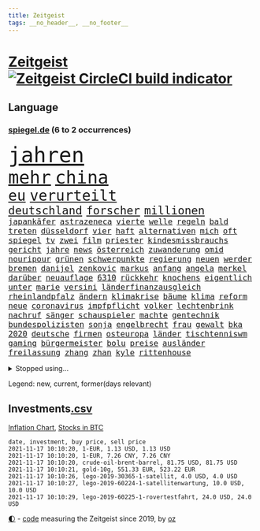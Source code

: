 ```yaml
---
title: Zeitgeist
tags: __no_header__, __no_footer__
---
```


# [Zeitgeist](https://oliz.io/zeitgeist/) [![Zeitgeist CircleCI build indicator](https://circleci.com/gh/ooz/zeitgeist.svg?style=shield)](https://circleci.com/gh/ooz/zeitgeist)

## Language

<h3><a href="https://www.spiegel.de" target="_blank">spiegel.de</a> (6 to 2 occurrences)</h3>
<p style="font-family:monospace">
<span style="font-size:32pt"><a href="news_links.html#jahren" class="current">jahren</a></span>
<br>
<span style="font-size:27pt"><a href="news_links.html#mehr" class="current">mehr</a></span>
<span style="font-size:27pt"><a href="news_links.html#china" class="current">china</a></span>
<br>
<span style="font-size:22pt"><a href="news_links.html#eu" class="current">eu</a></span>
<span style="font-size:22pt"><a href="news_links.html#verurteilt" class="current">verurteilt</a></span>
<br>
<span style="font-size:17pt"><a href="news_links.html#deutschland" class="current">deutschland</a></span>
<span style="font-size:17pt"><a href="news_links.html#forscher" class="current">forscher</a></span>
<span style="font-size:17pt"><a href="news_links.html#millionen" class="current">millionen</a></span>
<br>
<span style="font-size:12pt"><a href="news_links.html#japankäfer" class="new">japankäfer</a></span>
<span style="font-size:12pt"><a href="news_links.html#astrazeneca" class="current">astrazeneca</a></span>
<span style="font-size:12pt"><a href="news_links.html#vierte" class="current">vierte</a></span>
<span style="font-size:12pt"><a href="news_links.html#welle" class="current">welle</a></span>
<span style="font-size:12pt"><a href="news_links.html#regeln" class="current">regeln</a></span>
<span style="font-size:12pt"><a href="news_links.html#bald" class="current">bald</a></span>
<span style="font-size:12pt"><a href="news_links.html#treten" class="current">treten</a></span>
<span style="font-size:12pt"><a href="news_links.html#düsseldorf" class="current">düsseldorf</a></span>
<span style="font-size:12pt"><a href="news_links.html#vier" class="current">vier</a></span>
<span style="font-size:12pt"><a href="news_links.html#haft" class="current">haft</a></span>
<span style="font-size:12pt"><a href="news_links.html#alternativen" class="current">alternativen</a></span>
<span style="font-size:12pt"><a href="news_links.html#mich" class="current">mich</a></span>
<span style="font-size:12pt"><a href="news_links.html#oft" class="current">oft</a></span>
<span style="font-size:12pt"><a href="news_links.html#spiegel" class="current">spiegel</a></span>
<span style="font-size:12pt"><a href="news_links.html#tv" class="current">tv</a></span>
<span style="font-size:12pt"><a href="news_links.html#zwei" class="current">zwei</a></span>
<span style="font-size:12pt"><a href="news_links.html#film" class="current">film</a></span>
<span style="font-size:12pt"><a href="news_links.html#priester" class="current">priester</a></span>
<span style="font-size:12pt"><a href="news_links.html#kindesmissbrauchs" class="current">kindesmissbrauchs</a></span>
<span style="font-size:12pt"><a href="news_links.html#gericht" class="current">gericht</a></span>
<span style="font-size:12pt"><a href="news_links.html#jahre" class="current">jahre</a></span>
<span style="font-size:12pt"><a href="news_links.html#news" class="current">news</a></span>
<span style="font-size:12pt"><a href="news_links.html#österreich" class="current">österreich</a></span>
<span style="font-size:12pt"><a href="news_links.html#zuwanderung" class="current">zuwanderung</a></span>
<span style="font-size:12pt"><a href="news_links.html#omid" class="current">omid</a></span>
<span style="font-size:12pt"><a href="news_links.html#nouripour" class="current">nouripour</a></span>
<span style="font-size:12pt"><a href="news_links.html#grünen" class="current">grünen</a></span>
<span style="font-size:12pt"><a href="news_links.html#schwerpunkte" class="new">schwerpunkte</a></span>
<span style="font-size:12pt"><a href="news_links.html#regierung" class="current">regierung</a></span>
<span style="font-size:12pt"><a href="news_links.html#neuen" class="current">neuen</a></span>
<span style="font-size:12pt"><a href="news_links.html#werder" class="current">werder</a></span>
<span style="font-size:12pt"><a href="news_links.html#bremen" class="current">bremen</a></span>
<span style="font-size:12pt"><a href="news_links.html#danijel" class="new">danijel</a></span>
<span style="font-size:12pt"><a href="news_links.html#zenkovic" class="new">zenkovic</a></span>
<span style="font-size:12pt"><a href="news_links.html#markus" class="current">markus</a></span>
<span style="font-size:12pt"><a href="news_links.html#anfang" class="current">anfang</a></span>
<span style="font-size:12pt"><a href="news_links.html#angela" class="current">angela</a></span>
<span style="font-size:12pt"><a href="news_links.html#merkel" class="current">merkel</a></span>
<span style="font-size:12pt"><a href="news_links.html#darüber" class="current">darüber</a></span>
<span style="font-size:12pt"><a href="news_links.html#neuauflage" class="current">neuauflage</a></span>
<span style="font-size:12pt"><a href="news_links.html#6310" class="new">6310</a></span>
<span style="font-size:12pt"><a href="news_links.html#rückkehr" class="current">rückkehr</a></span>
<span style="font-size:12pt"><a href="news_links.html#knochens" class="new">knochens</a></span>
<span style="font-size:12pt"><a href="news_links.html#eigentlich" class="current">eigentlich</a></span>
<span style="font-size:12pt"><a href="news_links.html#unter" class="current">unter</a></span>
<span style="font-size:12pt"><a href="news_links.html#marie" class="new">marie</a></span>
<span style="font-size:12pt"><a href="news_links.html#versini" class="new">versini</a></span>
<span style="font-size:12pt"><a href="news_links.html#länderfinanzausgleich" class="new">länderfinanzausgleich</a></span>
<span style="font-size:12pt"><a href="news_links.html#rheinlandpfalz" class="current">rheinlandpfalz</a></span>
<span style="font-size:12pt"><a href="news_links.html#ändern" class="current">ändern</a></span>
<span style="font-size:12pt"><a href="news_links.html#klimakrise" class="current">klimakrise</a></span>
<span style="font-size:12pt"><a href="news_links.html#bäume" class="current">bäume</a></span>
<span style="font-size:12pt"><a href="news_links.html#klima" class="current">klima</a></span>
<span style="font-size:12pt"><a href="news_links.html#reform" class="current">reform</a></span>
<span style="font-size:12pt"><a href="news_links.html#neue" class="current">neue</a></span>
<span style="font-size:12pt"><a href="news_links.html#coronavirus" class="current">coronavirus</a></span>
<span style="font-size:12pt"><a href="news_links.html#impfpflicht" class="current">impfpflicht</a></span>
<span style="font-size:12pt"><a href="news_links.html#volker" class="current">volker</a></span>
<span style="font-size:12pt"><a href="news_links.html#lechtenbrink" class="new">lechtenbrink</a></span>
<span style="font-size:12pt"><a href="news_links.html#nachruf" class="current">nachruf</a></span>
<span style="font-size:12pt"><a href="news_links.html#sänger" class="current">sänger</a></span>
<span style="font-size:12pt"><a href="news_links.html#schauspieler" class="current">schauspieler</a></span>
<span style="font-size:12pt"><a href="news_links.html#machte" class="current">machte</a></span>
<span style="font-size:12pt"><a href="news_links.html#gentechnik" class="new">gentechnik</a></span>
<span style="font-size:12pt"><a href="news_links.html#bundespolizisten" class="new">bundespolizisten</a></span>
<span style="font-size:12pt"><a href="news_links.html#sonja" class="new">sonja</a></span>
<span style="font-size:12pt"><a href="news_links.html#engelbrecht" class="new">engelbrecht</a></span>
<span style="font-size:12pt"><a href="news_links.html#frau" class="current">frau</a></span>
<span style="font-size:12pt"><a href="news_links.html#gewalt" class="current">gewalt</a></span>
<span style="font-size:12pt"><a href="news_links.html#bka" class="current">bka</a></span>
<span style="font-size:12pt"><a href="news_links.html#2020" class="current">2020</a></span>
<span style="font-size:12pt"><a href="news_links.html#deutsche" class="current">deutsche</a></span>
<span style="font-size:12pt"><a href="news_links.html#firmen" class="current">firmen</a></span>
<span style="font-size:12pt"><a href="news_links.html#osteuropa" class="current">osteuropa</a></span>
<span style="font-size:12pt"><a href="news_links.html#länder" class="current">länder</a></span>
<span style="font-size:12pt"><a href="news_links.html#tischtenniswm" class="new">tischtenniswm</a></span>
<span style="font-size:12pt"><a href="news_links.html#gaming" class="new">gaming</a></span>
<span style="font-size:12pt"><a href="news_links.html#bürgermeister" class="current">bürgermeister</a></span>
<span style="font-size:12pt"><a href="news_links.html#bolu" class="new">bolu</a></span>
<span style="font-size:12pt"><a href="news_links.html#preise" class="current">preise</a></span>
<span style="font-size:12pt"><a href="news_links.html#ausländer" class="current">ausländer</a></span>
<span style="font-size:12pt"><a href="news_links.html#freilassung" class="current">freilassung</a></span>
<span style="font-size:12pt"><a href="news_links.html#zhang" class="current">zhang</a></span>
<span style="font-size:12pt"><a href="news_links.html#zhan" class="current">zhan</a></span>
<span style="font-size:12pt"><a href="news_links.html#kyle" class="current">kyle</a></span>
<span style="font-size:12pt"><a href="news_links.html#rittenhouse" class="new">rittenhouse</a></span>
</p>
<details>
<summary>Stopped using...</summary>
<p class="former" style="font-size:12pt">
ausgebrochen(398) eindrücke(398) timo(398) himmel(397) israelische(397) pakistan(397) coronainfizierte(396) erfahren(396) flüge(396) geschichten(396) her(396) 35(395) beschäftigt(395) kauft(395) summe(395) talent(395) einsatzkräfte(394) gründe(394) unabhängigkeit(394) zwingt(394) abgang(393) arm(393) begeistern(393) brauchte(393) coronatest(393) ddr(393) evakuiert(393) fraktionschef(393) gerhard(393) geschützt(393) gezeigt(393) hinweisen(393) rettungsschiff(393) unerwartet(393) and(392) aufmerksamkeit(392) bereitet(392) eindruck(392) libanon(392) nahmen(392) schmeckt(392) suchte(392) verstößen(392) besucht(391) bildung(391) brexit(391) favoriten(391) flüchten(391) fort(391) geschrieben(391) haftstrafe(391) kandidat(391) kapitän(391) namens(391) strafen(391) 44(390) analyse(390) anschuldigungen(390) aufstieg(390) berühmt(390) bewohner(390) fahrzeuge(390) künstler(390) leid(390) mancherorts(390) meinem(390) persönlich(390) scheidet(390) stammen(390) verlässt(390) zentrum(390) amazon(389) big(389) franziska(389) gebaut(389) geholt(389) gewissen(389) giffey(389) herkunft(389) kräftig(389) nahen(389) rechts(389) bezeichnet(388) hubschrauber(388) interessiert(388) mario(388) persönlichen(388) respekt(388) schoss(388) schwangere(388) schweigen(388) verlief(388) abwehr(387) beantragen(387) dominiert(387) dubai(387) erfolgreiche(387) hunderten(387) konzernchef(387) legendären(387) lehnen(387) maß(387) stuft(387) veröffentlichte(387) österreichischen(387) erheben(386) erhoben(386) freigestellt(386) gerecht(386) leitung(386) scheiterte(386) schwester(386) sprang(386) spätestens(386) unionsfraktionschef(386) unrecht(386) üben(386) anschließend(385) demonstrationen(385) ehren(385) heißen(385) literatur(385) rekordhoch(385) schwieg(385) usjustizministerium(385) west(385) wofür(385) wurzeln(385) zensur(385) zinsen(385) 34(384) 99(384) käufer(384) langen(384) ringt(384) russell(384) weitergegeben(384) wochenlang(384) wolle(384) erkenntnisse(383) flughäfen(383) format(383) gedreht(383) gelöst(383) hunde(383) mutige(383) selben(383) umstritten(383) andrej(382) bill(382) dreht(382) engagement(382) erschüttert(382) hauses(382) institut(382) konflikte(382) regierungspartei(382) 19jährige(381) aufnahme(381) dominanz(381) erinnern(381) fernen(381) freie(381) geklärt(381) grünheide(381) moskaus(381) rassistischen(381) stärke(381) umsetzen(381) verbreiten(381) 61(380) fauci(380) kleines(380) normalität(380) offensive(380) schönsten(380) stanley(380) verspielt(380) atem(379) besserung(379) dich(379) filmen(379) automobilgeschichte(378) befeuern(378) begeisterten(378) clinton(378) geführt(378) irren(378) verfehlt(378) verschwanden(378) österreicher(378) 11000(377) alice(377) arabische(377) herr(377) loswerden(377) schlimmste(377) lernt(376) modell(376) spotify(376) umfragen(376) 900(375) anja(375) entwickeln(375) genauso(375) nachgewiesen(375) zwischenzeitlich(375) grundgesetz(374) grünenchef(374) ständig(374) uefa(374) virologen(374) aufschwung(373) begeistert(373) erfunden(373) herz(373) jene(373) klassiker(373) überholt(373) aufstellen(372) erdbeben(372) fehlten(372) robin(372) vieles(372) premierministers(371) rose(371) spiegeltitelstory(371) verband(371) zugelassenen(371) enge(370) golden(370) münster(370) schnellste(370) architekt(369) barbara(369) milliardenhöhe(369) vorgegangen(369) konsum(368) tvserie(368) antrag(367) ausgesetzt(367) bruce(367) engpässe(367) jürgen(367) km/h(367) rahmen(367) schneider(367) verklagen(367) 19jähriger(366) kate(366) kunstwerk(366) rasen(366) arminia(365) außerhalb(364) beauftragt(364) boomen(364) bürgerinnen(364) erfährt(363) mülheim(363) vorbereitung(362) wirbel(362) impfstoffe(361) vergangen(361) warfen(361) bundeswehrsoldaten(360) flagge(360) ämter(360) fußballem(359) kapitel(359) nebenbei(359) söhne(358) verheerend(358) katharina(357) klees(357) lachen(357) america(356) dortmunder(355) stört(355) chemikalien(354) schätzen(354) abgeschlossen(352) tuchel(352) smartphones(350) unterbrochen(350) reportage(347) schmerz(347) usbundesstaaten(347) herausforderungen(346) fluss(345) impfdosen(345) kleinkind(345) rodrigo(345) missbrauchskomplex(344) staatsoberhaupt(344) gefecht(343) inhaftierten(343) tschechische(343) ausgetragen(342) beobachtung(342) knacken(341) service(341) bundesverfassungsgerichts(340) palästinenser(340) vergeltung(339) vorlegen(338) divers(337) gesichter(336) topspiel(336) ertrank(333) indiana(333) italienischer(332) klarheit(332) gewusst(331) cdu/csu(330) prozessbeginn(328) krawalle(326) rechter(326) herauszufinden(325) unfällen(324) 13jährige(321) 58(318) inhaltlich(316) schärfer(316) solches(315) würzburg(313) grünenpolitikerin(310) hartz(310) leiter(309) spannung(308) hungern(306) wetterdienst(306) seniorin(304) katzen(303) motivation(302) nordosten(301) befanden(300) unterschrift(297) urlaubsinsel(296) knappen(295) gewinne(293) harmlos(293) eingehen(292) adler(290) iv(280) autobauer(279) blaue(276) verschickt(273) abreise(269) bundesweiten(269) taucher(269) oberhaupt(268) radsportler(268) 230(264) gelöscht(263) bewerben(259) bahnverkehr(255) fluggesellschaft(252) kannte(251) großstädten(248) konkreten(248) recherche(248) verstörend(247) abbruch(246) direkten(245) echter(245) rausch(243) grundrechte(240) premierministerin(237) abbringen(236) abheben(236) bürgerrechtler(236) konservative(235) krimi(235) email(234) schwerin(234) einsätzen(232) szenarien(231) duterte(230) geimpften(229) orte(228) bildzeitung(220) gebeten(218) abgeschnitten(214) rekordtief(214) ermittlungsverfahren(213) lieder(212) paralympics(211) ausrichten(210) angespült(209) wunde(208) zahlungsmittel(208) asyl(204) verlag(204) mitverantwortlich(203) bergung(202) kanadischen(200) ferdinand(199) 350(198) heldin(198) aufhören(197) regierungstruppen(191) pflegen(187) zufriedener(187) achtung(185) angeschaut(184) simone(183) vereine(183) grünes(182) baerbocks(181) jubel(179) loben(179) 2013(178) japanischen(178) übergriff(178) begraben(177) einheiten(177) hamas(177) halbzeit(176) ungerecht(171) hofmann(169) bond(168) besonderes(166) seltenes(166) pipelines(165) hardliner(164) manta(164) auszusetzen(163) erwarte(163) notenbank(163) palästinensische(163) peinlich(163) 83(162) kriegsende(162) thriller(161) eigner(160) autofahrern(159) engagiert(159) gegend(158) wirkten(157) litten(156) nrwcdu(156) jamie(155) karim(155) vorsicht(155) ängste(155) kluft(154) abrechnung(153) bundesfinanzhof(153) auftaktspiel(152) grönland(152) ruinen(152) videoaufnahmen(151) energieagentur(149) zusammenarbeiten(148) weser(147) pandemien(145) welterfolg(145) erlebnisse(144) spitzen(142) treibstoff(142) zugriff(142) staatspräsidenten(141) benzinpreis(140) cumexskandal(139) end(139) netzwerks(138) scheiterten(138) finder(137) kopfschmerzen(137) sammelt(137) verarbeiten(137) ambitionierte(136) bestseller(136) frühzeitig(135) gesichtserkennung(135) profil(135) zentralbank(135) aktueller(134) ardern(133) erhöhte(133) jacinda(133) längerer(133) neuseelands(133) asylanträge(132) inflationsrate(132) atommüll(131) engländer(131) lebensmitteln(131) rechtsstaatlichkeit(131) vormittag(131) ausrücken(130) notwendig(130) unseres(130) wundert(130) 77jährige(129) erbeutet(129) tankstelle(129) sogleich(127) alarmbereitschaft(126) geschlossenheit(126) giftigen(126) aufregendsten(125) bemängelt(125) pflegte(125) strobl(125) erhöhtes(123) ressort(123) bekennt(122) furcht(122) freute(121) frühestens(121) mauerbau(121) 9(120) rückstau(120) täglichen(120) wesentlich(120) visa(119) anwesen(118) demenz(118) düster(118) neugeborene(118) norwegische(118) senatoren(118) unterrichten(118) ausgabe(117) heim(117) süddeutschland(117) verheerende(117) vorgänge(117) funk(116) verbunden(116) justizstreit(115) klimabericht(115) psychiatrie(115) lukaku(113) romelu(113) usmilitär(113) axel(112) miloš(112) mo(112) zeman(112) gerichtlich(111) missbrauchte(111) stufen(111) alqaida(110) grenzkontrollen(110) symptomen(110) bdi(109) werkstatt(109) zugestimmt(109) übertraf(109) aiwanger(108) sang(108) ätna(108) 1994(107) linkenfraktionschef(107) übte(107) verlassenen(104) waldbrand(104) wunderkind(104) zauber(104) disney(102) raser(102) abschiebungen(101) außergewöhnliche(101) ermordung(101) fällig(101) gedroht(101) löbel(101) medizinischer(101) nikolas(101) ortskräfte(101) selbstkritisch(101) glänzt(100) thiel(100) bär(99) whistleblower(99) augsburger(98) fossilen(98) justizreform(98) basketballer(97) verhaftungen(97) verleger(97) versehen(97) abschiedsbesuch(96) allgemeinwissen(96) klug(96) wdr(96) wissenstest(96) buchen(95) kolumbianische(95) beirut(94) mitgerissen(94) fachen(93) fluten(93) handgreiflich(93) winde(93) amoklauf(92) beliebte(92) bergischen(92) naturschutz(92) regelwerk(92) vertragsverlängerung(92) barley(91) elternkolumne(91) evakuieren(91) finalen(91) kapitolsturm(91) katarina(91) komiker(91) rauch(91) verlorenen(91) überarbeitet(91) 0(90) entzieht(90) körperlichen(90) nachhaltiger(90) schätzt(90) unionsparteien(90) angegangen(89) bereitgestellt(89) bundesbankchef(89) herd(89) jüngster(89) moral(89) weidmann(89) erbitterten(88) kette(88) romy(88) stromschlag(88) syrische(88) tieres(88) zaza(88) 360(87) lasso(87) verbraucherzentrale(87) anschließenden(86) cumexurteil(86) electric(86) fertigte(86) jutta(86) netzwerke(86) vizepräsidentin(86) abzuwälzen(85) garage(85) gibt's(85) handballer(85) handelsverband(85) lautete(85) missbrauchsvorwürfe(85) produktionen(85) supermarktregale(85) zutritt(85) beschimpfungen(84) kisten(84) spencer(84) supermärkte(84) ch(83) sektor(83) verbinden(83) dutertes(82) killer(82) nbaprofi(82) smartphoneindustrie(82) stonehenge(82) verkehrt(82) wetzlar(82) wohnmobil(82) 1964(81) abitur(81) angemeldet(81) eswatini(81) fußgänger(81) mswati(81) nazizeit(81) swasiland(81) unterdurchschnittlich(81) verstoßes(81) brillieren(80) böen(80) fürdie(80) rückkehrer(80) selbstbewusst(80) seltenheit(80) usstars(80) ächzt(80) angepackt(79) befürchtete(79) fahrerinnen(79) hochrangiges(79) schuhe(79) umweltfreundlicher(79) verhängten(79) bewohnte(78) kräftiger(78) langes(78) schwesterparteien(78) sowjetrepublik(78) camping(77) gültig(77) konzertfilm(77) langweilig(77) marathon(77) mutterkonzerns(77) rätselhafte(77) soul(77) 'ndrangheta(76) bankenaufseher(76) einlegen(76) kandahar(76) klimaministerium(76) marsalek(76) tester(76) usstaaten(76) ächzen(76) prekäre(75) weltklimarats(75) erschien(74) gunst(74) körperliche(74) nachbarstaaten(74) verlagschef(74) raucher(73) human(72) jagger(72) lenken(72) reese(72) rights(72) siegfried(72) unbequeme(72) watch(72) witherspoon(72) aniston(71) antje(71) betreffen(71) billigen(71) einbringen(71) gestein(71) note(71) passagierzahlen(71) zurückgegeben(71) beschleunigung(70) fanexpertinnen(70) früherem(70) gärtnern(70) kunduz(70) morawiecki(70) parkplätze(70) rützel(70) werken(70) z(70) anlage(69) fiat(69) hansjoachim(69) regierte(69) verspürt(69) eugeldern(68) grenzregime(68) kusama(68) veruntreut(68) yayoi(68) ökologischen(68) 650000(67) tödlichste(67) desolaten(66) drehte(66) einspruch(66) landwirte(66) terrorverdacht(66) bbckorrespondentin(65) erklärten(65) hilferufe(65) kran(65) nacken(65) rainsford(65) relativ(65) spaziergang(65) wahlrecht(65) weitverbreitete(65) bobic(64) geleakter(64) kult(64) labour(64) ligaspiel(64) resultat(64) satte(64) taifun(64) düpiert(63) elena(63) elvis(63) niedergeschlagen(63) polizeiwache(63) presley(63) söhnen(63) versuchter(63) zwölfjähriger(63) geschwindigkeiten(62) juristisches(62) ergeben(61) faktoren(61) katastrophaler(61) kompakte(61) springer(61) verzeichnen(61) zelten(61) fühlten(60) komplizierte(60) kooperieren(60) kreta(60) wasserversorgung(60) artenvielfalt(59) manfred(59) müttern(59) starstürmer(59) uskünstler(59) wiedergeburt(59) bebte(58) craig(58) enthauptet(58) klimawende(58) klopp(58) liverpools(58) rosen(58) umgerechnet(58) uneingeschränkt(58) bands(57) kirk(57) mastercard(57) staatsbesuch(57) berufliches(56) böse(56) privathaushalte(56) verletzungspause(56) 36jähriger(55) beleben(55) buchpreis(55) geordnete(55) hamid(55) predigt(55) samira(55) schlagzeuger(55) delivery(54) forever(54) gefährde(54) heimspiel(54) hero(54) immobilien(54) lkwfahrern(54) pantherfortsetzung(54) preiserhöhungen(54) universität(54) wakanda(54) wirbelsturm(54) anhörung(53) drummer(53) linkedin(53) nuklear(53) oper(53) vegan(53) behinderungen(52) betriebenen(52) exakt(52) grenzbeamte(52) investiert(52) ließe(52) male(52) zurückhaltung(52) ägäis(52) bisweilen(51) architekten(50) defekten(50) erpressung(50) fredi(50) medienhäuser(50) standard(50) 73(49) balloon(49) erneuerbarer(49) gleichen(49) heidenheim(49) werner(49) erfreut(48) jasmina(48) kampfabstimmung(48) kuhnke(48) millionenbußgeld(48) hang(47) rotlichtviertel(47) rücktrittsforderungen(47) schwachstellen(47) guide(46) kzgedenkstätte(46) stach(46) state(46) angehören(45) lahmt(45) natascha(45) rosenheim(45) saudischen(45) teamkollegin(45) zusage(45) abbau(44) adeyemi(44) dringender(44) spdvorsitzende(44) sportwagen(44) vergessenheit(44) verhütungsmittel(44) überschaubare(44) fressen(43) genfer(43) schott(43) 1138(42) gewölbe(42) kinderinterview(42) verlorene(42) bundestagswahlen(41) grenzregion(41) haqqani(41) innovationen(41) mitteilt(41) protests(41) rauchen(41) royals(41) sirajuddin(41) spielabbruch(41) vormonat(41) wmkonkurrenten(41) angeschlossen(40) digitales(40) rochen(40) worum(40) brooklyn(39) championsleaguespiel(39) exklusiven(39) geheim(39) geständnis(39) herzschlaggesetz(39) hoffnungsträger(39) nahenden(39) vertieft(39) 81jähriger(38) auszugehen(38) finanzbeamter(38) lösungen(38) rotgrünroten(38) routine(38) räumung(38) tierschutzgesetz(38) 19jährigen(37) entführte(37) indopazifik(37) straftaten(37) fischers(36) grippe(36) klargestellt(36) papiermangel(36) saudiarabiens(36) siedlung(36) tuberkulose(36) bombenanschlag(35) bundesligatopspiel(35) lazio(35) leslie(35) militärischer(35) wettrüsten(35) zuflucht(35) geschlechter(34) menschlichen(34) pakete(34) söldnertruppe(34) 81jährige(33) beben(33) mehrfamilienhaus(32) wiens(32) gefälschtem(31) gesuche(31) komplott(31) mitmischen(31) pflichten(31) politikbetrieb(31) solidarisch(31) sparte(31) ableger(30) bekräftigt(30) erklärungen(30) euländern(30) feministisch(30) inhalt(30) kursieren(30) lächerlich(30) mittelfinger(30) vermitteln(30) weltraumtourismus(30) abstinent(29) babiš(29) freihandelsabkommen(29) interviewen(29) türsteher(29) bahnmitarbeiter(28) durchgefallen(28) rätselt(28) sexleben(28) syrers(28) wehrlos(28) bestehenden(27) 96jährige(26) deutschlandweit(26) nachfolgern(26) zugausfällen(26) batman(25) blödsinn(25) engem(25) englisch(25) richtern(25) weißes(25) wählten(25) erstellen(24) falschinformationen(24) gasmarkt(24) hadern(24) joy(24) zentralen(24) erneuerung(23) faszinierend(23) mächtig(23) unangenehmen(23) beratungen(22) angesprochen(21) dachau(21) putzplan(21) verbindliche(21) wmrhythmus(21) altstadt(20) betrugsvorwürfe(20) drogenkrieg(20) erneuerbaren(20) fernverkehr(20) fluglinie(20) gratuliert(20) grundversorgung(20) irving(20) kyrie(20) migrant(20) tabak(20) traurigkeit(20) weinsberg(20) 78(19) coldplay(19) profiliertesten(19) rucksack(19) steckten(19) wahltag(19) warteschlangen(19) berlinwahl(18) datenleck(18) direkte(18) lieferwagen(18) populisten(18) rückfällig(18) sondierungen(18) spezielle(18) steilvorlage(18) ambitioniert(17) haifa(17) kollaboration(17) raketenabwehr(17) ruhig(17) streich(17) warburg(17) zeitgeist(17) überalterung(17) fanartikel(16) freiewählerchef(16) klimafreundlicher(16) kongo(16) köpi(16) londonerin(16) steuerdeals(16) borchardt(15) erzeugt(15) landeswahlleiterin(15) schlachter(15) sssiggi(15) vermutete(15) billionenschweren(14) diwstudie(14) europapokal(14) hyperschallrakete(14) inhaltliche(14) kläger(14) libanons(14) sondierungsgesprächen(14) streamer(14) vorlage(14) 1974(13) abtreibungsverbot(13) aufträgen(13) cdumachtkampf(13) express(13) filmteam(13) gasversorgung(13) gleichermaßen(13) misshandeln(13) övp(13) 93(12) diskussionskultur(12) entwickler(12) gaspreisen(12) todesopfern(12) 174(11) arbeitskräften(11) davidstern(11) staates(11)
</p>
</details>
<p>Legend: <span class="new">new</span>, <span class="current">current</span>, <span class="former">former(days relevant)</span></p>

## Investments[.csv](investments.csv)

[Inflation Chart](https://inflationchart.com),
[Stocks in BTC](https://stonksinbtc.xyz/)

```
date, investment, buy price, sell price
2021-11-17 10:10:20, 1-EUR, 1.13 USD, 1.13 USD
2021-11-17 10:10:20, 1-EUR, 7.26 CNY, 7.26 CNY
2021-11-17 10:10:20, crude-oil-brent-barrel, 81.75 USD, 81.75 USD
2021-11-17 10:10:21, gold-10g, 551.33 EUR, 523.22 EUR
2021-11-17 10:10:26, lego-2019-30365-1-satellit, 4.0 USD, 4.0 USD
2021-11-17 10:10:27, lego-2019-60224-1-satellitenwartung, 10.0 USD, 10.0 USD
2021-11-17 10:10:29, lego-2019-60225-1-rovertestfahrt, 24.0 USD, 24.0 USD
```

<footer>
<a href="javascript:toggleTheme()" class="nav">🌓</a>
- <a href="https://github.com/ooz/zeitgeist">code</a> measuring the Zeitgeist since 2019, by <a href="https://oliz.io">oz</a>
</footer>
